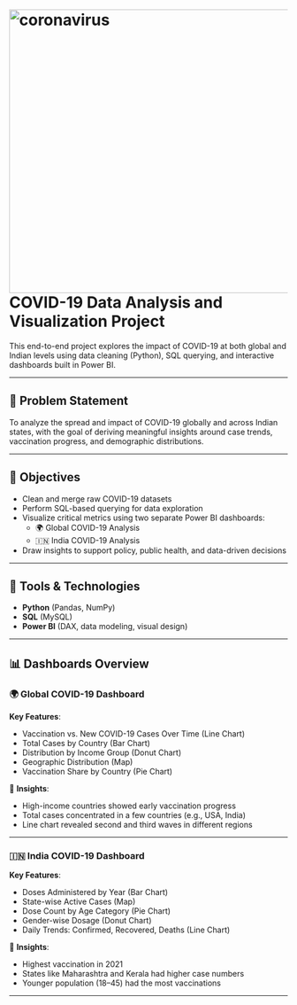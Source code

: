 # <img width="512" height="512" alt="coronavirus" src="https://github.com/user-attachments/assets/f728ce30-fe85-45a5-aff0-2b0cb0aeca25" /> COVID-19 Data Analysis and Visualization Project

This end-to-end project explores the impact of COVID-19 at both global and Indian levels using data cleaning (Python), SQL querying, and interactive dashboards built in Power BI.

---

## 📌 Problem Statement

To analyze the spread and impact of COVID-19 globally and across Indian states, with the goal of deriving meaningful insights around case trends, vaccination progress, and demographic distributions.

---

## 🎯 Objectives

- Clean and merge raw COVID-19 datasets
- Perform SQL-based querying for data exploration
- Visualize critical metrics using two separate Power BI dashboards:
  - 🌍 Global COVID-19 Analysis
  - 🇮🇳 India COVID-19 Analysis
- Draw insights to support policy, public health, and data-driven decisions

---

## 🧰 Tools & Technologies

- **Python** (Pandas, NumPy)
- **SQL** (MySQL)
- **Power BI** (DAX, data modeling, visual design)

---

## 📊 Dashboards Overview

### 🌍 Global COVID-19 Dashboard

**Key Features**:
- Vaccination vs. New COVID-19 Cases Over Time (Line Chart)
- Total Cases by Country (Bar Chart)
- Distribution by Income Group (Donut Chart)
- Geographic Distribution (Map)
- Vaccination Share by Country (Pie Chart)

📌 **Insights**:
- High-income countries showed early vaccination progress
- Total cases concentrated in a few countries (e.g., USA, India)
- Line chart revealed second and third waves in different regions

---

### 🇮🇳 India COVID-19 Dashboard

**Key Features**:
- Doses Administered by Year (Bar Chart)
- State-wise Active Cases (Map)
- Dose Count by Age Category (Pie Chart)
- Gender-wise Dosage (Donut Chart)
- Daily Trends: Confirmed, Recovered, Deaths (Line Chart)

📌 **Insights**:
- Highest vaccination in 2021
- States like Maharashtra and Kerala had higher case numbers
- Younger population (18–45) had the most vaccinations

---


